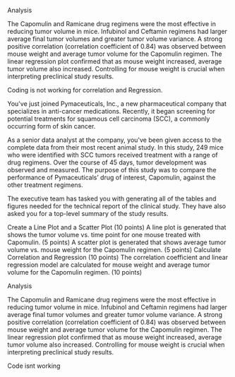 Analysis

The Capomulin and Ramicane drug regimens were the most effective in reducing tumor volume in mice. Infubinol and Ceftamin regimens had larger average final tumor volumes and greater tumor volume variance. A strong positive correlation (correlation coefficient of 0.84) was observed between mouse weight and average tumor volume for the Capomulin regimen. The linear regression plot confirmed that as mouse weight increased, average tumor volume also increased. Controlling for mouse weight is crucial when interpreting preclinical study results.

Coding is not working for correlation and Regression.






You've just joined Pymaceuticals, Inc., a new pharmaceutical company that specializes in anti-cancer medications. Recently, it began screening for potential treatments for squamous cell carcinoma (SCC), a commonly occurring form of skin cancer.

As a senior data analyst at the company, you've been given access to the complete data from their most recent animal study. In this study, 249 mice who were identified with SCC tumors received treatment with a range of drug regimens. Over the course of 45 days, tumor development was observed and measured. The purpose of this study was to compare the performance of Pymaceuticals’ drug of interest, Capomulin, against the other treatment regimens.

The executive team has tasked you with generating all of the tables and figures needed for the technical report of the clinical study. They have also asked you for a top-level summary of the study results.


Create a Line Plot and a Scatter Plot (10 points)
A line plot is generated that shows the tumor volume vs. time point for one mouse treated with Capomulin. (5 points)
A scatter plot is generated that shows average tumor volume vs. mouse weight for the Capomulin regimen. (5 points)
Calculate Correlation and Regression (10 points)
The correlation coefficient and linear regression model are calculated for mouse weight and average tumor volume for the Capomulin regimen. (10 points)



Analysis

The Capomulin and Ramicane drug regimens were the most effective in reducing tumor volume in mice. Infubinol and Ceftamin regimens had larger average final tumor volumes and greater tumor volume variance. A strong positive correlation (correlation coefficient of 0.84) was observed between mouse weight and average tumor volume for the Capomulin regimen. The linear regression plot confirmed that as mouse weight increased, average tumor volume also increased. Controlling for mouse weight is crucial when interpreting preclinical study results.

Code isnt working

